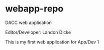 # webapp-repo
DACC web application

Editor/Developer: Landon Dicke

This is my first web application for App/Dev 1
